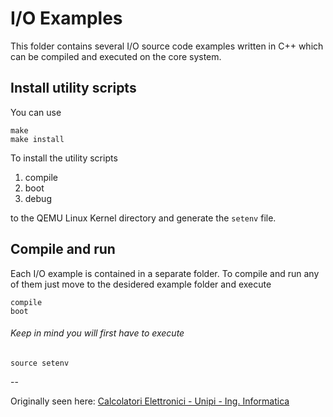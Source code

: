 # I/O Examples

This folder contains several I/O source code examples written in C++ which can
be compiled and executed on the core system.

## Install utility scripts
You can use
```console
make
make install
```
To install the utility scripts

1. compile
2. boot
3. debug

to the QEMU Linux Kernel directory and generate the `setenv` file.

## Compile and run
Each I/O example is contained in a separate folder. To compile and run any of
them just move to the desidered example folder and execute
```console
compile
boot
```

###### Keep in mind you will first have to execute
```console
source setenv
```

--

Originally seen here: [Calcolatori Elettronici - Unipi - Ing. Informatica](http://calcolatori.iet.unipi.it/)

